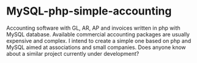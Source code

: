 # MySQL-php-simple-accounting
Accounting software with GL, AR, AP and invoices written in php with MySQL database.
Available commercial accounting packages are usually expensive and complex. I intend to create a simple one based on php and MySQL aimed at associations and small companies. Does anyone know about a similar project currently under development?
